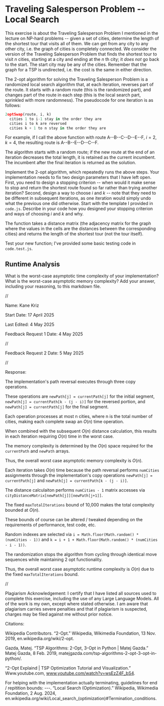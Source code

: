 # Traveling Salesperson Problem -- Local Search

This exercise is about the Traveling Salesperson Problem I mentioned in the
lecture on NP-hard problems -- given a set of cities, determine the length of
the shortest tour that visits all of them. We can get from any city to any other
city, i.e. the graph of cities is completely connected. We consider the version
of the Traveling Salesperson Problem that finds the shortest tour to visit $n$
cities, starting at a city and ending at the $n$ th city; it *does not* go
back to the start. The start city may be any of the cities. Remember that the
graph for a TSP is undirected, i.e. the cost is the same in either direction.

The 2-opt algorithm for solving the Traveling Salesperson Problem is a
randomized local search algorithm that, at each iteration, reverses part of the
route. It starts with a random route (this is the randomized part), and changes
part of the route in each step (this is the local search part, sprinkled with
more randomness). The pseudocode for one iteration is as follows:

```javascript
2optSwap(route, i, k)
  cities 1 to i-1 stay in the order they are
  cities i to k are reversed
  cities k + 1 to n stay in the order they are
```

For example, if I call the above function with route A--B--C--D--E--F, $i=2$,
$k=4$, the resulting route is A--B--E--D--C--F.

The algorithm starts with a random route; if the new route at the end of an
iteration decreases the total length, it is retained as the current incumbent.
The incumbent after the final iteration is returned as the solution.

Implement the 2-opt algorithm, which repeatedly runs the above steps. Your
implementation needs to fix two design parameters that I have left open. First,
you need to design a stopping criterion -- when would it make sense to stop and
return the shortest route found so far rather than trying another iteration?
Second, design a way to choose $i$ and $k$ -- note that they need to be
different in subsequent iterations, as one iteration would simply undo what
the previous one did otherwise. Start with the template I provided in `code.js`.
Describe in your code how you designed your stopping criterion and ways of
choosing $i$ and $k$ and why.

The function takes a distance matrix (the adjacency matrix for the graph where
the values in the cells are the distances between the corresponding cities) and
returns the length of the shortest tour (not the tour itself).

Test your new function; I've provided some basic testing code in `code.test.js`.

## Runtime Analysis

What is the worst-case asymptotic time complexity of your implementation? What
is the worst-case asymptotic memory complexity? Add your answer, including your
reasoning, to this markdown file.



//




Name: Kane Kriz

Start Date: 17 April 2025

Last Edited: 4 May 2025

Feedback Request 1 Date: 4 May 2025




//


Feedback Request 2 Date: 5 May 2025


//




Response: 



The implementation's path reversal executes through three copy operations.

These operations are `newPath[j] = currentPath[j]` for the initial segment, `newPath[j] = currentPath[k - (j - i)]` for the reversed portion, and `newPath[j] = currentPath[j]` for the final segment. 

Each operation processes at most n cities, where n is the total number of cities, making each complete swap an $O(n)$ time operation.

When combined with the subsequent $O(n)$ distance calculation, this results in each iteration requiring $O(n)$ time in the worst case.

The memory complexity is determined by the $O(n)$ space required for the `currentPath` and `newPath` arrays.

Thus, the overall worst case asymptotic memory complexity is $O(n)$.



Each iteration takes $O(n)$ time because the path reversal performs `numCities` assignments through the implementation's copy operations `newPath[j] = currentPath[j]` and `newPath[j] = currentPath[k - (j - i)]`.

The distance calculaiton performs `numCities - 1` matrix accesses via `cityDistanceMatrix[newPath[j]][newPath[j+1]]`.

The fixed `maxTotalIterations` bound of 10,000 makes the total complexity bounded at $O(n)$.

These bounds of course can be altered / tweaked depending on the requirements of performance, test code, etc.

Random indexes are selected via `i = Math.floor(Math.random() * (numCities - 1))` and `k = i + 1 + Math.floor(Math.random() * (numCities - i - 1))`.

The randomization stops the algorithm from cycling through identical move sequences while maintaining 2 opt functionality.

Thus, the overall worst case asymptotic runtime complexity is $O(n)$ due to the fixed `maxTotalIterations` bound.




//


Plagiarism Acknowledgement: I certify that I have listed all sources used to complete this exercise, including the use of any Large Language Models. All of the work is my own, except where stated otherwise. I am aware that plagiarism carries severe penalties and that if plagiarism is suspected, charges may be filed against me without prior notice.


Citations:


Wikipedia Contributors. “2-Opt.” Wikipedia, Wikimedia Foundation, 13 Nov. 2019, en.wikipedia.org/wiki/2-opt.

Gazda, Matej. “TSP Algorithms: 2-Opt, 3-Opt in Python | Matej Gazda.” Matej Gazda, 8 Feb. 2019, matejgazda.com/tsp-algorithms-2-opt-3-opt-in-python/.

“2-Opt Explaind | TSP Optimization Tutorial and Visualization.” Www.youtube.com, www.youtube.com/watch?v=wsEzZ4F_bS4.

For helping with the implementation actually terminating, guidelines for end / repitition bounds: ---. “Local Search (Optimization).” Wikipedia, Wikimedia Foundation, 2 Aug. 2024, en.wikipedia.org/wiki/Local_search_(optimization)#Termination_conditions.
